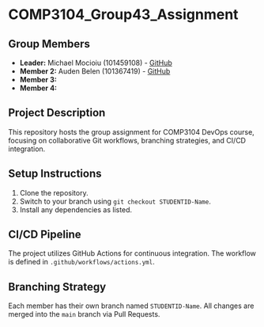 # COMP3104_Group43_Assignment

## Group Members
- **Leader:** Michael Mocioiu (101459108) - [GitHub](https://github.com/michaelmocioiu)
- **Member 2:** Auden Belen (101367419) - [GitHub](https://github.com/AudenB11)
- **Member 3:**
- **Member 4:**
## Project Description
This repository hosts the group assignment for COMP3104 DevOps course, focusing on collaborative Git workflows, branching strategies, and CI/CD integration.
## Setup Instructions
1. Clone the repository.
2. Switch to your branch using `git checkout STUDENTID-Name`.
3. Install any dependencies as listed.
## CI/CD Pipeline
The project utilizes GitHub Actions for continuous integration. The workflow is defined in `.github/workflows/actions.yml`.
## Branching Strategy
Each member has their own branch named `STUDENTID-Name`. All changes are merged into the `main` branch via Pull Requests.
